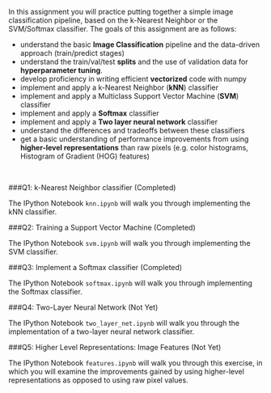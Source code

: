 In this assignment you will practice putting together a simple image classification pipeline, based on the k-Nearest Neighbor or the SVM/Softmax classifier. The goals of this assignment are as follows:

- understand the basic **Image Classification** pipeline and the data-driven approach (train/predict stages)
- understand the train/val/test **splits** and the use of validation data for **hyperparameter tuning**.
- develop proficiency in writing efficient **vectorized** code with numpy
- implement and apply a k-Nearest Neighbor (**kNN**) classifier
- implement and apply a Multiclass Support Vector Machine (**SVM**) classifier
- implement and apply a **Softmax** classifier
- implement and apply a **Two layer neural network** classifier
- understand the differences and tradeoffs between these classifiers
- get a basic understanding of performance improvements from using **higher-level representations** than raw pixels (e.g. color histograms, Histogram of Gradient (HOG) features)

</br>

###Q1: k-Nearest Neighbor classifier (Completed)

The IPython Notebook `knn.ipynb` will walk you through implementing the kNN classifier.

###Q2: Training a Support Vector Machine (Completed)

The IPython Notebook `svm.ipynb` will walk you through implementing the SVM classifier.

###Q3: Implement a Softmax classifier (Completed)

The IPython Notebook `softmax.ipynb` will walk you through implementing the Softmax classifier.

###Q4: Two-Layer Neural Network (Not Yet)

The IPython Notebook `two_layer_net.ipynb` will walk you through the implementation of a two-layer neural network classifier.

###Q5: Higher Level Representations: Image Features (Not Yet)

The IPython Notebook `features.ipynb` will walk you through this exercise, in which you will examine the improvements gained by using higher-level representations as opposed to using raw pixel values.
